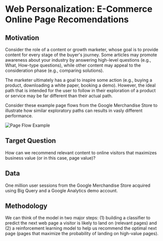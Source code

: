 # Web Personalization: E-Commerce Online Page Recomendations

## Motivation

Consider the role of a content or growth marketer, whose goal is to provide content for every stage of the buyer's journey. Some articles may promote awareness about your industry by answering high-level questions (e.g., What, How-type questions), while other content may appeal to the consideration phase (e.g., comparing solutions). 

The marketer ultimately has a goal to inspire some action (e.g., buying a product, downloading a white paper, booking a demo). However, the ideal path that is intended for the user to follow in their exploration of a product or service may be far different than their actual path. 

Consider these example page flows from the Google Merchandise Store to illustrate how similar exploratory paths can results in vasly different performance.

![Page Flow Example](https://jaime-garvey.github.io/images/portfolio/web/page_flow.gif)

## Target Question

How can we recommend relevant content to online visitors that maximizes business value (or in this case, page value)?

## Data

One million user sessions from the Google Merchandise Store acquired using Big Query and a Google Analytics demo account.

## Methodology

We can think of the model in two major steps: (1) building a classifier to predict the next web page a visitor is likely to land on (relevant pages) and (2) a reinforcement learning model to help us recommend the optimal next page (pages that maximize the probability of landing on high-value pages).
